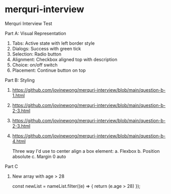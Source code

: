 # merquri-interview
Merquri Interview Test

Part A: Visual Representation
1. Tabs: Active state with left border style
2. Dialogs: Success with green tick
3. Selection: Radio button
4. Alignment: Checkbox aligned top with description
5. Choice: on/off switch
6. Placement: Continue button on top

Part B: Styling
1. https://github.com/jovinewong/merquri-interview/blob/main/question-b-1.html
2. https://github.com/jovinewong/merquri-interview/blob/main/question-b-2-3.html
3. https://github.com/jovinewong/merquri-interview/blob/main/question-b-2-3.html
4. https://github.com/jovinewong/merquri-interview/blob/main/question-b-4.html
   
   Three way I'd use to center align a box element:
   a. Flexbox
   b. Position absolute
   c. Margin 0 auto
   
Part C
1. New array with age > 28

   const newList = nameList.filter((e) => {
      return (e.age > 28)
   });
   
